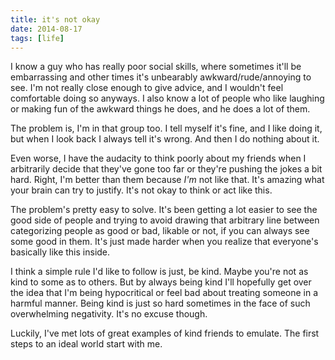 ```yaml
---
title: it's not okay
date: 2014-08-17
tags: [life]
---
```


I know a guy who has really poor social skills, where sometimes it'll be embarrassing and other times it's unbearably awkward/rude/annoying to see. I'm not really close enough to give advice, and I wouldn't feel comfortable doing so anyways. I also know a lot of people who like laughing or making fun of the awkward things he does, and he does a lot of them.

The problem is, I'm in that group too. I tell myself it's fine, and I like doing it, but when I look back I always tell it's wrong. And then I do nothing about it.

Even worse, I have the audacity to think poorly about my friends when I arbitrarily decide that they've gone too far or they're pushing the jokes a bit hard. Right, I'm better than them because *I'm* not like that. It's amazing what your brain can try to justify. It's not okay to think or act like this.

The problem's pretty easy to solve. It's been getting a lot easier to see the good side of people and trying to avoid drawing that arbitrary line between categorizing people as good or bad, likable or not, if you can always see some good in them. It's just made harder when you realize that everyone's basically like this inside.

I think a simple rule I'd like to follow is just, be kind. Maybe you're not as kind to some as to others. But by always being kind I'll hopefully get over the idea that I'm being hypocritical or feel bad about treating someone in a harmful manner. Being kind is just so hard sometimes in the face of such overwhelming negativity. It's no excuse though.

Luckily, I've met lots of great examples of kind friends to emulate. The first steps to an ideal world start with me.
